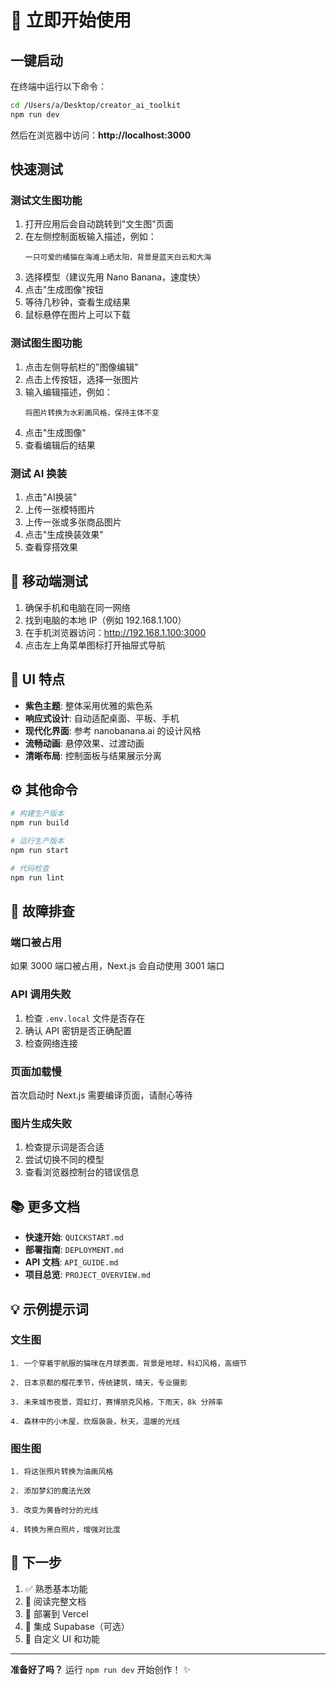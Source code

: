 # 🚀 立即开始使用

## 一键启动

在终端中运行以下命令：

```bash
cd /Users/a/Desktop/creator_ai_toolkit
npm run dev
```

然后在浏览器中访问：**http://localhost:3000**

## 快速测试

### 测试文生图功能

1. 打开应用后会自动跳转到"文生图"页面
2. 在左侧控制面板输入描述，例如：
   ```
   一只可爱的橘猫在海滩上晒太阳，背景是蓝天白云和大海
   ```
3. 选择模型（建议先用 Nano Banana，速度快）
4. 点击"生成图像"按钮
5. 等待几秒钟，查看生成结果
6. 鼠标悬停在图片上可以下载

### 测试图生图功能

1. 点击左侧导航栏的"图像编辑"
2. 点击上传按钮，选择一张图片
3. 输入编辑描述，例如：
   ```
   将图片转换为水彩画风格，保持主体不变
   ```
4. 点击"生成图像"
5. 查看编辑后的结果

### 测试 AI 换装

1. 点击"AI换装"
2. 上传一张模特图片
3. 上传一张或多张商品图片
4. 点击"生成换装效果"
5. 查看穿搭效果

## 📱 移动端测试

1. 确保手机和电脑在同一网络
2. 找到电脑的本地 IP（例如 192.168.1.100）
3. 在手机浏览器访问：http://192.168.1.100:3000
4. 点击左上角菜单图标打开抽屉式导航

## 🎨 UI 特点

- **紫色主题**: 整体采用优雅的紫色系
- **响应式设计**: 自动适配桌面、平板、手机
- **现代化界面**: 参考 nanobanana.ai 的设计风格
- **流畅动画**: 悬停效果、过渡动画
- **清晰布局**: 控制面板与结果展示分离

## ⚙️ 其他命令

```bash
# 构建生产版本
npm run build

# 运行生产版本
npm run start

# 代码检查
npm run lint
```

## 🔧 故障排查

### 端口被占用
如果 3000 端口被占用，Next.js 会自动使用 3001 端口

### API 调用失败
1. 检查 `.env.local` 文件是否存在
2. 确认 API 密钥是否正确配置
3. 检查网络连接

### 页面加载慢
首次启动时 Next.js 需要编译页面，请耐心等待

### 图片生成失败
1. 检查提示词是否合适
2. 尝试切换不同的模型
3. 查看浏览器控制台的错误信息

## 📚 更多文档

- **快速开始**: `QUICKSTART.md`
- **部署指南**: `DEPLOYMENT.md`
- **API 文档**: `API_GUIDE.md`
- **项目总览**: `PROJECT_OVERVIEW.md`

## 💡 示例提示词

### 文生图
```
1. 一个穿着宇航服的猫咪在月球表面，背景是地球，科幻风格，高细节

2. 日本京都的樱花季节，传统建筑，晴天，专业摄影

3. 未来城市夜景，霓虹灯，赛博朋克风格，下雨天，8k 分辨率

4. 森林中的小木屋，炊烟袅袅，秋天，温暖的光线
```

### 图生图
```
1. 将这张照片转换为油画风格

2. 添加梦幻的魔法光效

3. 改变为黄昏时分的光线

4. 转换为黑白照片，增强对比度
```

## 🎯 下一步

1. ✅ 熟悉基本功能
2. 📖 阅读完整文档
3. 🚀 部署到 Vercel
4. 🔧 集成 Supabase（可选）
5. 🎨 自定义 UI 和功能

---

**准备好了吗？** 运行 `npm run dev` 开始创作！ ✨

